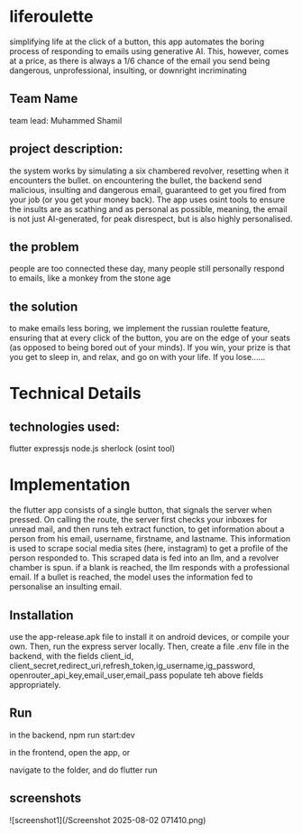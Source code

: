 # liferoulette

simplifying life at the click of a button, this app automates the boring process of responding to emails using generative AI. This, however, comes at a price, as there is always a 1/6 chance of the email you send being dangerous, unprofessional, insulting, or downright incriminating

## Team Name
team lead: Muhammed Shamil

## project description:
the system works by simulating a six chambered revolver, resetting when it encounters the bullet. on encountering the bullet, the backend send malicious, insulting and dangerous email, guaranteed to get you fired from your job (or you get your money back). The app uses osint tools to ensure the insults are as scathing and as personal as possible, meaning, the email is not just AI-generated, for peak disrespect, but is also highly personalised.

## the problem
people are too connected these day, many people still personally respond to emails, like a monkey from the stone age

## the solution
to make emails less boring, we implement the russian roulette feature, ensuring that at every click of the button, you are on the edge of your seats (as opposed to being bored out of your minds). If you win, your prize is that you get to sleep in, and relax, and go on with your life. If you lose......

# Technical Details

## technologies used:
flutter
expressjs
node.js
sherlock (osint tool)

# Implementation
the flutter app consists of a single button, that signals the server when pressed. On calling the route, the server first checks your inboxes for unread mail, and then runs teh extract function, to get information about a person from his email, username, firstname, and lastname. This information is used to scrape social media sites (here, instagram) to get a profile of the person responded to. This scraped data is fed into an llm, and a revolver chamber is spun. if a blank is reached, the llm responds with a professional email. If a bullet is reached, the model uses the information fed to personalise an insulting email.

## Installation
use the app-release.apk file to install it on android devices, or compile your own. Then, run the express server locally. Then, create a file .env file in the backend, with the fields client_id, client_secret,redirect_uri,refresh_token,ig_username,ig_password,  openrouter_api_key,email_user,email_pass
populate teh above fields appropriately. 

## Run
in the backend, 
npm run start:dev

in the frontend,
open the app, or

navigate to the folder, and do
flutter run

## screenshots

![screenshot1](/Screenshot 2025-08-02 071410.png)
